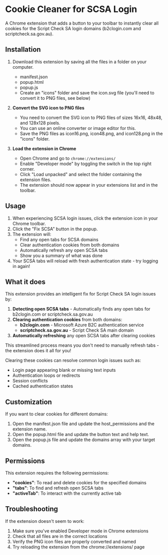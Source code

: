# Cookie Cleaner for SCSA Login

A Chrome extension that adds a button to your toolbar to instantly clear all cookies for the Script Check SA login domains (b2clogin.com and scriptcheck.sa.gov.au).

## Installation

1. Download this extension by saving all the files in a folder on your computer.
   - manifest.json
   - popup.html
   - popup.js
   - Create an "icons" folder and save the icon.svg file (you'll need to convert it to PNG files, see below)

2. **Convert the SVG icon to PNG files**
   - You need to convert the SVG icon to PNG files of sizes 16x16, 48x48, and 128x128 pixels.
   - You can use an online converter or image editor for this.
   - Save the PNG files as icon16.png, icon48.png, and icon128.png in the "icons" folder.

3. **Load the extension in Chrome**
   - Open Chrome and go to `chrome://extensions/`
   - Enable "Developer mode" by toggling the switch in the top right corner.
   - Click "Load unpacked" and select the folder containing the extension files.
   - The extension should now appear in your extensions list and in the toolbar.

## Usage

1. When experiencing SCSA login issues, click the extension icon in your Chrome toolbar.
2. Click the "Fix SCSA" button in the popup.
3. The extension will:
   - Find any open tabs for SCSA domains
   - Clear authentication cookies from both domains
   - Automatically refresh any open SCSA tabs
   - Show you a summary of what was done
4. Your SCSA tabs will reload with fresh authentication state - try logging in again!

## What it does

This extension provides an intelligent fix for Script Check SA login issues by:

1. **Detecting open SCSA tabs** - Automatically finds any open tabs for b2clogin.com or scriptcheck.sa.gov.au
2. **Clearing authentication cookies** from both domains:
   - **b2clogin.com** - Microsoft Azure B2C authentication service
   - **scriptcheck.sa.gov.au** - Script Check SA main domain
3. **Automatically refreshing** any open SCSA tabs after clearing cookies

This streamlined process means you don't need to manually refresh tabs - the extension does it all for you!

Clearing these cookies can resolve common login issues such as:
- Login page appearing blank or missing text inputs
- Authentication loops or redirects
- Session conflicts
- Cached authentication states

## Customization

If you want to clear cookies for different domains:

1. Open the manifest.json file and update the host_permissions and the extension name.
2. Open the popup.html file and update the button text and help text.
3. Open the popup.js file and update the domains array with your target domains.

## Permissions

This extension requires the following permissions:
- **"cookies"**: To read and delete cookies for the specified domains
- **"tabs"**: To find and refresh open SCSA tabs  
- **"activeTab"**: To interact with the currently active tab

## Troubleshooting

If the extension doesn't seem to work:
1. Make sure you've enabled Developer mode in Chrome extensions
2. Check that all files are in the correct locations
3. Verify the PNG icon files are properly converted and named
4. Try reloading the extension from the chrome://extensions/ page
